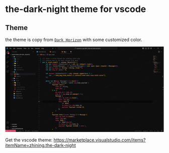 # the-dark-night theme for vscode

## Theme

the theme is copy from [`Dark Horizon`](https://marketplace.visualstudio.com/items?itemName=mcagampan.dark-horizon&ssr=false#overview) with some customized color.

![Screenshot](./screenshot.png)

Get the vscode theme: https://marketplace.visualstudio.com/items?itemName=zhining.the-dark-night
